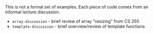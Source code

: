 This is not a formal set of examples. Each piece of code comes from an informal
lecture discussion. 

  - `array-discussion` - brief review of array "resizing" from CS 250
  - `template-discussion` - brief overview/review of template functions  
